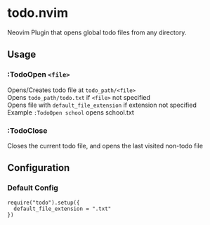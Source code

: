 # todo.nvim

Neovim Plugin that opens global todo files from any directory.

## Usage

### :TodoOpen ```<file>```

Opens/Creates todo file at ```todo_path/<file>```  
Opens ```todo_path/todo.txt``` if ```<file>``` not specified  
Opens file with ```default_file_extension``` if extension not specified  
Example ```:TodoOpen school``` opens school.txt

### :TodoClose

Closes the current todo file, and opens the last visited non-todo file

## Configuration

### Default Config

```
require("todo").setup({
  default_file_extension = ".txt"
})
```

